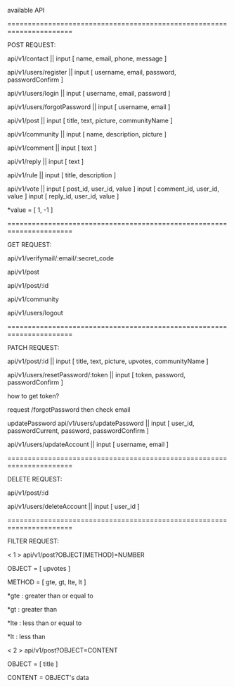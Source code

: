 available API


======================================================================


POST REQUEST:

api/v1/contact                        ||              input [ name, email, phone, message ]

api/v1/users/register                 ||              input [ username, email, password, passwordConfirm ]

api/v1/users/login                    ||              input [ username, email, password ]

api/v1/users/forgotPassword           ||              input [ username, email ]

api/v1/post                           ||              input [ title, text, picture, communityName ]

api/v1/community                      ||              input [ name, description, picture ]

api/v1/comment                        ||              input [ text ]
    
api/v1/reply                          ||              input [ text ]

api/v1/rule                           ||              input [ title, description ]

api/v1/vote                           ||              input [ post_id, user_id, value ]
                                                      input [ comment_id, user_id, value ]
                                                      input [ reply_id, user_id, value ]

*value = [ 1, -1 ]

======================================================================


GET REQUEST:


api/v1/verifymail/:email/:secret_code

api/v1/post

api/v1/post/:id

api/v1/community

api/v1/users/logout


======================================================================


PATCH REQUEST:


api/v1/post/:id                    ||          input [ title, text, picture, upvotes, communityName ]

api/v1/users/resetPassword/:token  ||          input [ token, password, passwordConfirm ]

how to get token?

request /forgotPassword then check email


updatePassword
api/v1/users/updatePassword        ||          input [ user_id, passwordCurrent, password, passwordConfirm ]

api/v1/users/updateAccount         ||          input [ username, email ]


======================================================================


DELETE REQUEST:


api/v1/post/:id

api/v1/users/deleteAccount  ||          input [ user_id ]


======================================================================


FILTER REQUEST:


< 1 > api/v1/post?OBJECT[METHOD]=NUMBER

OBJECT = [ upvotes ]

METHOD = [ gte, gt, lte, lt ]

*gte    :   greater than or equal to

*gt     :   greater than

*lte    :   less than or equal to

*lt     :   less than




< 2 > api/v1/post?OBJECT=CONTENT

OBJECT = [ title ]

CONTENT = OBJECT's data





